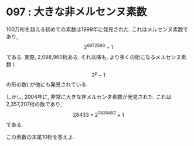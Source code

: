 # 097 : 大きな非メルセンヌ素数

100万桁を超える初めての素数は1999年に発見された. これはメルセンヌ素数であり, $$2^{6972593}-1$$である. 実際, 2,098,960桁ある. それ以降も, より多くの桁になるメルセンヌ素数 ($$2^p-1$$の形の数) が他にも発見されている.

しかし, 2004年に, 非常に大きな非メルセンヌ素数が発見された. これは2,357,207桁の数であり, $$28433×2^{7830457}+1$$である.

この素数の末尾10桁を答えよ.
